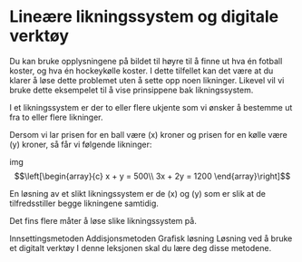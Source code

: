 # Lineære likningssystem og digitale verktøy

Du kan bruke opplysningene på bildet til høyre til å finne ut hva én fotball koster, og hva én hockeykølle koster. I dette tilfellet kan det være at du klarer å løse dette problemet uten å sette opp noen likninger. Likevel vil vi bruke dette eksempelet til å vise prinsippene bak likningssystem. 

I et likningssystem er der to eller flere ukjente som vi ønsker å bestemme ut fra to eller flere likninger. 

Dersom vi lar prisen for en ball være \(x\) kroner og prisen for en kølle være \(y\) kroner, så får vi følgende likninger: 

img
$$\left[\begin{array}{c} x + y = 500\\ 3x + 2y = 1200 \end{array}\right]$$

En løsning av et slikt likningssystem er de \(x\) og \(y\) som er slik at de tilfredsstiller begge likningene samtidig. 

Det fins flere måter å løse slike likningssystem på. 

Innsettingsmetoden
Addisjonsmetoden
Grafisk løsning
Løsning ved å bruke et digitalt verktøy
I denne leksjonen skal du lære deg disse metodene.  